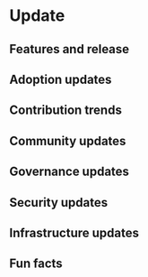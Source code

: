 # <Project Name> Update

<!-- Please fill in relevant sections only -->

## Features and release

<!-- New interesting features that have been released or are being developed -->

## Adoption updates

<!-- End users, vendors, open source projects adoptions -->

## Contribution trends

<!-- Trends in contributions

When using devstat links, please make sure that the dates are absolute and not relative, for instance, see the dates 20240201 and 20240301 in the link below:

https://<project>.devstats.cd.foundation/d/74/contributions-chart?orgId=1&from=20240201%2Fy&to=20240301%2Fy&var-period=d7
-->

## Community updates

<!-- Contributors, maintainers, companies joining or leaving the project or taking up a new role in the community -->

## Governance updates

<!-- High profile changes in policies, newly elected individuals -->


## Security updates

<!-- New security processes or checks, vulnerabilities -->

## Infrastructure updates

<!-- Trends in infrastructure spending, major new infrastructure work -->

## Fun facts

<!-- Any other news the project would like to share -->